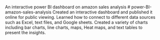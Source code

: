 An interactive power BI dashboard on amazon sales analysis # power-BI-amazon-sales-analysis
Created an interactive dashboard and published it online for public viewing. Learned how to connect to different data sources such as Excel, text files, and Google sheets. Created a variety of charts including bar charts, line charts, maps, Heat maps, and text tables to present the insights.

